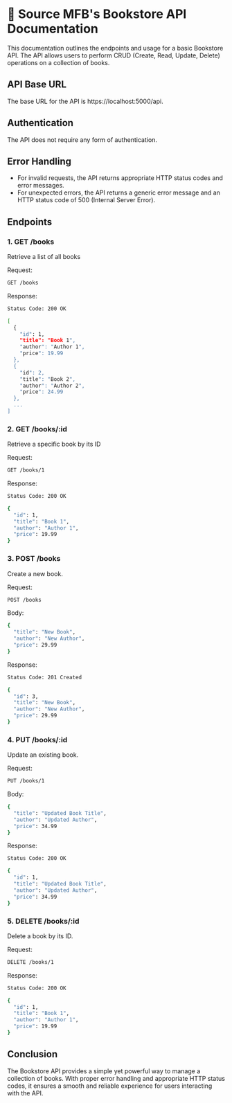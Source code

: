 # 📗 Source MFB's Bookstore API Documentation

This documentation outlines the endpoints and usage for a basic Bookstore API. The API allows users to perform CRUD (Create, Read, Update, Delete) operations on a collection of books.

## API Base URL

The base URL for the API is https://localhost:5000/api.

## Authentication

The API does not require any form of authentication.

## Error Handling

- For invalid requests, the API returns appropriate HTTP status codes and error messages.
- For unexpected errors, the API returns a generic error message and an HTTP status code of 500 (Internal Server Error).

## Endpoints

### 1. GET /books
Retrieve a list of all books

Request:

```sh
GET /books
```

Response:

```sh
Status Code: 200 OK

[
  {
    "id": 1,
    "title": "Book 1",
    "author": "Author 1",
    "price": 19.99
  },
  {
    "id": 2,
    "title": "Book 2",
    "author": "Author 2",
    "price": 24.99
  },
  ...
]
```

### 2. GET /books/:id

Retrieve a specific book by its ID

Request:

```sh
GET /books/1
```

Response:

```sh
Status Code: 200 OK

{
  "id": 1,
  "title": "Book 1",
  "author": "Author 1",
  "price": 19.99
}
```

### 3. POST /books

Create a new book.

Request:

```sh
POST /books
```

Body:

```sh
{
  "title": "New Book",
  "author": "New Author",
  "price": 29.99
}
```

Response:

```sh
Status Code: 201 Created

{
  "id": 3,
  "title": "New Book",
  "author": "New Author",
  "price": 29.99
}
```

### 4. PUT /books/:id

Update an existing book.

Request:

```sh
PUT /books/1
```

Body:

```sh
{
  "title": "Updated Book Title",
  "author": "Updated Author",
  "price": 34.99
}

```

Response:

```sh
Status Code: 200 OK

{
  "id": 1,
  "title": "Updated Book Title",
  "author": "Updated Author",
  "price": 34.99
}
```

### 5. DELETE /books/:id

Delete a book by its ID.

Request:

```sh
DELETE /books/1
```

Response:

```sh
Status Code: 200 OK

{
  "id": 1,
  "title": "Book 1",
  "author": "Author 1",
  "price": 19.99
}
```


## Conclusion

The Bookstore API provides a simple yet powerful way to manage a collection of books. With proper error handling and appropriate HTTP status codes, it ensures a smooth and reliable experience for users interacting with the API.
